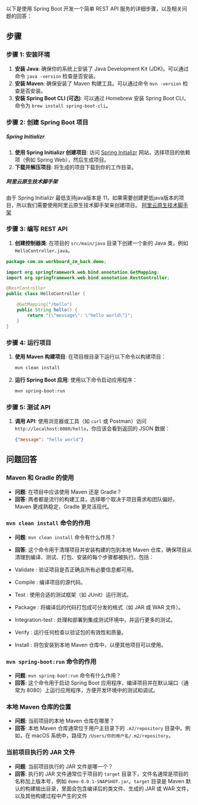 
以下是使用 Spring Boot 开发一个简单 REST API 服务的详细步骤，以及相关问题的回答：

## 步骤

### 步骤 1: 安装环境

1. **安装 Java**: 确保你的系统上安装了 Java Development Kit (JDK)。可以通过命令 `java -version` 检查是否安装。
2. **安装 Maven**: 确保安装了 Maven 构建工具。可以通过命令 `mvn -version` 检查是否安装。
3. **安装 Spring Boot CLI (可选)**: 可以通过 Homebrew 安装 Spring Boot CLI，命令为 `brew install spring-boot-cli`。

### 步骤 2: 创建 Spring Boot 项目

##### Spring Initializr

1. **使用 Spring Initializr 创建项目**: 访问 [Spring Initializr](https://start.spring.io/) 网站，选择项目的依赖项（例如 Spring Web），然后生成项目。
2. **下载并解压项目**: 将生成的项目下载到你的工作目录。

##### 阿里云原生技术脚手架
由于 Spring Initializr 最低支持java版本是 11，如果需要创建更低java版本的项目，所以我们需要使用阿里云原生技术脚手架来创建项目。
[阿里云原生技术脚手架](https://start.aliyun.com/)

### 步骤 3: 编写 REST API

1. **创建控制器类**: 在项目的 `src/main/java` 目录下创建一个新的 Java 类，例如 `HelloController.java`。

```java
package com.zm.workboard_zm_back.demo;

import org.springframework.web.bind.annotation.GetMapping;
import org.springframework.web.bind.annotation.RestController;

@RestController
public class HelloController {

    @GetMapping("/hello")
    public String hello() {
        return "{\"message\": \"hello world\"}";
    }
}
```

### 步骤 4: 运行项目

1. **使用 Maven 构建项目**: 在项目根目录下运行以下命令以构建项目：
    ```bash
    mvn clean install
    ```
2. **运行 Spring Boot 应用**: 使用以下命令启动应用程序：
    ```bash
    mvn spring-boot:run
    ```

### 步骤 5: 测试 API

1. **调用 API**: 使用浏览器或工具（如 `curl` 或 Postman）访问 `http://localhost:8080/hello`，你应该会看到返回的 JSON 数据：
    ```json
    {"message": "hello world"}
    ```

## 问题回答


### Maven 和 Gradle 的使用
- **问题**: 在项目中应该使用 Maven 还是 Gradle？
- **回答**: 两者都是流行的构建工具，选择哪个取决于项目需求和团队偏好。Maven 更成熟稳定，Gradle 更灵活现代。

### `mvn clean install` 命令的作用
- **问题**: `mvn clean install` 命令有什么作用？
- **回答**: 这个命令用于清理项目并安装构建的包到本地 Maven 仓库，确保项目从清理到编译、测试、打包、安装的每个步骤都被执行。包括：

- Validate : 验证项目是否正确且所有必要信息都可用。
- Compile : 编译项目的源代码。
- Test : 使用合适的测试框架（如 JUnit）运行测试。
- Package : 将编译后的代码打包成可分发的格式（如 JAR 或 WAR 文件）。
- Integration-test : 处理和部署到集成测试环境中，并运行更多的测试。
- Verify : 运行任何检查以验证包的有效性和质量。
- Install : 将包安装到本地 Maven 仓库中，以便其他项目可以使用。



### `mvn spring-boot:run` 命令的作用
- **问题**: `mvn spring-boot:run` 命令有什么作用？
- **回答**: 这个命令用于启动 Spring Boot 应用程序，编译项目并在默认端口（通常为 8080）上运行应用程序，方便开发环境中的测试和调试。

### 本地 Maven 仓库的位置
- **问题**: 当前项目的本地 Maven 仓库在哪里？
- **回答**: 本地 Maven 仓库通常位于用户主目录下的 `.m2/repository` 目录中。例如，在 macOS 系统中，路径为 `/Users/你的用户名/.m2/repository`。

### 当前项目执行的 JAR 文件
- **问题**: 当前项目执行的 JAR 文件是哪一个？
- **回答**: 执行的 JAR 文件通常位于项目的 `target` 目录下，文件名通常是项目的名称加上版本号，例如 `demo-0.0.1-SNAPSHOT.jar`。`target` 目录是 Maven 默认的构建输出目录，里面会包含编译后的类文件、生成的 JAR 或 WAR 文件，以及其他构建过程中产生的文件
      